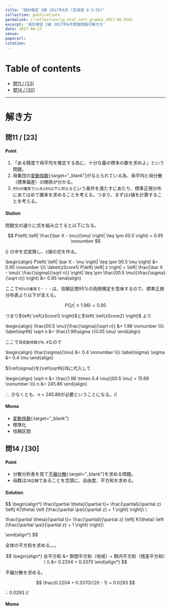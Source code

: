 ```yaml
---
title: "統計検定 2級 2017年6月 (完成度 0.5/35)"
collection: publications
permalink: /:collection/jp_stat_cert_grade2_2017-06.html
excerpt: '統計検定 2級 2017年6月実施問題の解き方'
date: 2017-06-17
venue:
paperurl:
citation:
---
```


# Table of contents

- [問11 / [23]](#%e5%95%8f11--23)
- [問14 / [30]](#%e5%95%8f14--30)

-------------------------
# 解き方

問11 / [23]
---
#### Point
  1. 「ある精度で母平均を推定する為に、十分な量の標本の数を求めよ」という問題。
  2. 母集団の[変動係数](basic_formulas.html#coefficient_of_variation){:target="_blank"}が与えられている為、母平均と母分散（標準偏差）の関係が分かる。
  3. ```95%の確率で○○を±5%以下に抑える```という条件を満たすにあたり、標準正規分布にあてはめて確率を求めることを考える。つまり、まずはz値を計算することを考える。

#### Slution
問題文の通りに式を組み立てると以下になる。  

$$
P\left( \left| \frac{\bar X - \mu}{\mu} \right| \leq \pm 00.5 \right) = 0.95 \nonumber
$$

$\left( \right)$ の中を式変換し、z値の式を作る。

\begin{align}
  P\left( \left| \bar X - \mu \right| \leq \pm 00.5 \mu \right) &= 0.95 \nonumber \\\\\\\\
  \label{zScore1}
  P\left( \left| z \right| = \left| \frac{\bar X - \mu}{ \frac{\sigma}{\sqrt n}} \right| \leq \pm \frac{00.5 \mu}{\frac{\sigma}{\sqrt n}} \right) &= 0.95
\end{align}

ここで```95%の確率で・・・```は、信頼区間95%の両側検定を意味するので、標準正規分布表より以下が言える。

$$
\label{zScore2}
P\left( \left| z \right| \leq 1.96 \right) = 0.95
$$

つまり$\left( \ref{zScore1} \right)$と$\left( \ref{zScore2} \right)$ より

\begin{align}
  \frac{00.5 \mu}{\frac{\sigma}{\sqrt n}} &= 1.96 \nonumber \\\\\\\\
  \label{sqrtN}
  \sqrt n &= \frac{1.96\sigma }{0.05 \mu}
\end{align}

ここで```母変動係数が0.4```なので

\begin{align}
  \frac{\sigma}{\mu} &= 0.4 \nonumber \\\\\\\\
  \label{sigma}
  \sigma &= 0.4 \mu
\end{align}

$(\ref{sigma})を(\ref{sqrtN})$に代入して

\begin{align}
  \sqrt n &= \frac{1.96 \times 0.4 \mu}{00.5 \mu} = 15.68 \nonumber \\\\\\\\
  n &= 245.86
\end{align}

$\therefore$ 少なくとも、n = 245.86が必要ということになる。//

#### Memo
  - [変動係数](basic_formulas.html#coefficient_of_variation){:target="_blank"}
  - 標準化
  - 信頼区間


問14 / [30]
---
#### Point
  - 分散分析表を見て[不偏分散](basic_formulas.html#unviased_variance){:target="_blank"}を求める問題。
  - 母数は```20店舗```であることを念頭に、自由度、平方和を求める。


#### Solution

$$
\begin{align*}
\frac{\partial \theta}{\partial t}= \frac{\partial}{\partial z}
\left[ K(\theta) \left (\frac{\partial \psi}{\partial z} + 1 \right) \right]\ \\

\frac{\partial \theta}{\partial t}= \frac{\partial}{\partial z}
\left[ K(\theta) \left (\frac{\partial \psi}{\partial z} + 1 \right) \right]\

\end{align*}
$$



全体の平方和を求める。。。

$$
\begin{align*}
  全平方和 &= 群間平方和（地域）+ 群内平方和（残差平方和）\ \\
  &= 0.2204 + 0.3370
\end{align*}
$$

不偏分散を求める。

$$
  \frac{0.2204 + 0.3370}{20 - 1} = 0.0293
$$


$\therefore$ 0.0293 //

#### Memo


